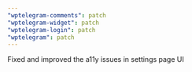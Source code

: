 ```yaml
---
"wptelegram-comments": patch
"wptelegram-widget": patch
"wptelegram-login": patch
"wptelegram": patch
---
```


Fixed and improved the a11y issues in settings page UI
